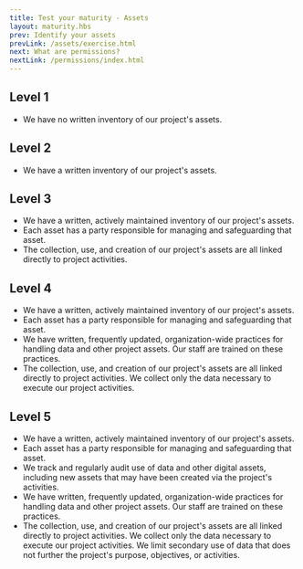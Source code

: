 ```yaml
---
title: Test your maturity - Assets
layout: maturity.hbs
prev: Identify your assets
prevLink: /assets/exercise.html
next: What are permissions?
nextLink: /permissions/index.html
---
```

## Level 1
* We have no written inventory of our project's assets. 

## Level 2
* We have a written inventory of our project's assets.

## Level 3
* We have a written, actively maintained inventory of our project's assets.
* Each asset has a party responsible for managing and safeguarding that asset.
* The collection, use, and creation of our project's assets are all linked directly to project activities.

## Level 4
* We have a written, actively maintained inventory of our project's assets.
* Each asset has a party responsible for managing and safeguarding that asset.
* We have written, frequently updated, organization-wide practices for handling data and other project assets. Our staff are trained on these practices. 
* The collection, use, and creation of our project's assets are all linked directly to project activities. We collect only the data necessary to execute our project activities.

## Level 5
* We have a written, actively maintained inventory of our project's assets.
* Each asset has a party responsible for managing and safeguarding that asset.
* We track and regularly audit use of data and other digital assets, including new assets that may have been created via the project's activities.
* We have written, frequently updated, organization-wide practices for handling data and other project assets. Our staff are trained on these practices. 
* The collection, use, and creation of our project's assets are all linked directly to project activities. We collect only the data necessary to execute our project activities. We limit secondary use of data that does not further the project's purpose, objectives, or activities.